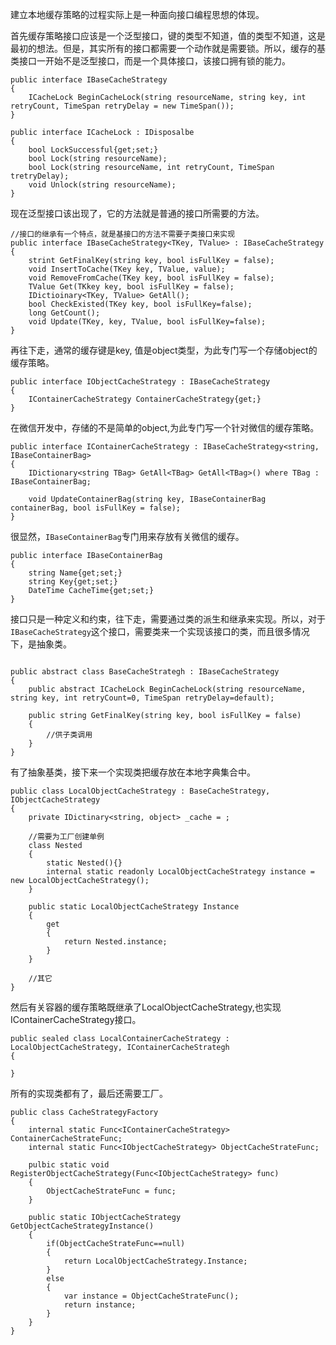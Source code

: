 建立本地缓存策略的过程实际上是一种面向接口编程思想的体现。

首先缓存策略接口应该是一个泛型接口，键的类型不知道，值的类型不知道，这是最初的想法。但是，其实所有的接口都需要一个动作就是需要锁。所以，缓存的基类接口一开始不是泛型接口，而是一个具体接口，该接口拥有锁的能力。

```
public interface IBaseCacheStrategy
{
    ICacheLock BeginCacheLock(string resourceName, string key, int retryCount, TimeSpan retryDelay = new TimeSpan());
}

public interface ICacheLock : IDisposalbe
{
    bool LockSuccessful{get;set;}
    bool Lock(string resourceName);
    bool Lock(string resourceName, int retryCount, TimeSpan tretryDelay);
    void Unlock(string resourceName);
}
```

现在泛型接口该出现了，它的方法就是普通的接口所需要的方法。

```
//接口的继承有一个特点，就是基接口的方法不需要子类接口来实现
public interface IBaseCacheStrategy<TKey, TValue> : IBaseCacheStrategy
{
    strint GetFinalKey(string key, bool isFullKey = false);
    void InsertToCache(TKey key, TValue, value);
    void RemoveFromCache(TKey key, bool isFullKey = false);
    TValue Get(TKkey key, bool isFullKey = false);
    IDictioinary<TKey, TValue> GetAll();
    bool CheckExisted(TKey key, bool isFullKey=false);
    long GetCount();
    void Update(TKey, key, TValue, bool isFullKey=false);
}
```

再往下走，通常的缓存键是key, 值是object类型，为此专门写一个存储object的缓存策略。
```
public interface IObjectCacheStrategy : IBaseCacheStrategy
{
    IContainerCacheStrategy ContainerCacheStrategy{get;}
}
```

在微信开发中，存储的不是简单的object,为此专门写一个针对微信的缓存策略。

```
public interface IContainerCacheStrategy : IBaseCacheStrategy<string, IBaseContainerBag>
{
    IDictionary<string TBag> GetAll<TBag> GetAll<TBag>() where TBag : IBaseContainerBag;

    void UpdateContainerBag(string key, IBaseContainerBag containerBag, bool isFullKey = false);
}
```

很显然，`IBaseContainerBag`专门用来存放有关微信的缓存。
```
public interface IBaseContainerBag
{
    string Name{get;set;}
    string Key{get;set;}
    DateTime CacheTime{get;set;}
}
```

接口只是一种定义和约束，往下走，需要通过类的派生和继承来实现。所以，对于`IBaseCacheStrategy`这个接口，需要类来一个实现该接口的类，而且很多情况下，是抽象类。

```

public abstract class BaseCacheStrategh : IBaseCacheStrategy
{
    public abstract ICacheLock BeginCacheLock(string resourceName, string key, int retryCount=0, TimeSpan retryDelay=default);

    public string GetFinalKey(string key, bool isFullKey = false)
    {
        //供子类调用
    }
}
```

有了抽象基类，接下来一个实现类把缓存放在本地字典集合中。

```
public class LocalObjectCacheStrategy : BaseCacheStrategy, IObjectCacheStrategy
{
    private IDictinary<string, object> _cache = ;

    //需要为工厂创建单例
    class Nested
    {
        static Nested(){}
        internal static readonly LocalObjectCacheStrategy instance = new LocalObjectCacheStrategy();
    }

    public static LocalObjectCacheStrategy Instance
    {
        get
        {
            return Nested.instance;
        }
    }

    //其它
}
```

然后有关容器的缓存策略既继承了LocalObjectCacheStrategy,也实现IContainerCacheStrategy接口。

```
public sealed class LocalContainerCacheStrategy : LocalObjectCacheStrategy, IContainerCacheStrategh
{

}
```

所有的实现类都有了，最后还需要工厂。

```
public class CacheStrategyFactory
{
    internal static Func<IContainerCacheStrategy> ContainerCacheStrateFunc;
    internal static Func<IObjectCacheStrategy> ObjectCacheStrateFunc;

    pulbic static void RegisterObjectCacheStrategy(Func<IObjectCacheStrategy> func)
    {
        ObjectCacheStrateFunc = func;
    }

    public static IObjectCacheStrategy GetObjectCacheStrategyInstance()
    {
        if(ObjectCacheStrateFunc==null)
        {
            return LocalObjectCacheStrategy.Instance;
        }
        else
        {
            var instance = ObjectCacheStrateFunc();
            return instance;
        }
    }
}
```

